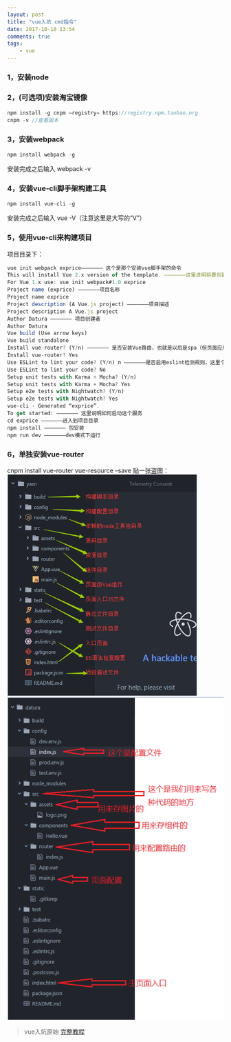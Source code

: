 ```yaml
---
layout: post
title: "vue入坑 cmd指令"
date: 2017-10-10 13:54
comments: true
tags:
	- vue
---
```



### 1，安装node


### 2，(可选项)安装淘宝镜像
```javascript
npm install -g cnpm –registry= https://registry.npm.taobao.org
cnpm -v //查看版本
```
### 3，安装webpack
```javascript
npm install webpack -g
```
安装完成之后输入 webpack -v

### 4，安装vue-cli脚手架构建工具
```javascript
npm install vue-cli -g
```
安装完成之后输入 vue -V（注意这里是大写的“V”）

### 5，使用vue-cli来构建项目
项目目录下：
```javascript
vue init webpack exprice——————— 这个是那个安装vue脚手架的命令
This will install Vue 2.x version of the template. ———————这里说明将要创建一个vue 2.x版本的项目
For Vue 1.x use: vue init webpack#1.0 exprice
Project name (exprice) ———————项目名称
Project name exprice
Project description (A Vue.js project) ———————项目描述
Project description A Vue.js project
Author Datura ——————— 项目创建者
Author Datura
Vue build (Use arrow keys)
Vue build standalone
Install vue-router? (Y/n) ——————— 是否安装Vue路由，也就是以后是spa（但页面应用需要的模块）
Install vue-router? Yes
Use ESLint to lint your code? (Y/n) n ———————是否启用eslint检测规则，这里个人建议选no
Use ESLint to lint your code? No
Setup unit tests with Karma + Mocha? (Y/n)
Setup unit tests with Karma + Mocha? Yes
Setup e2e tests with Nightwatch? (Y/n)
Setup e2e tests with Nightwatch? Yes
vue-cli · Generated “exprice”.
To get started: ——————— 这里说明如何启动这个服务
cd exprice ———————进入到项目目录
npm install ——————— 包安装
npm run dev ———————dev模式下运行
```

### 6，单独安装vue-router
cnpm install vue-router vue-resource –save
贴一张盗图：
![](/images/inVue-1.png)
![](/images/inVue-2.png)

>vue入坑原始 [完整教程](http://www.jianshu.com/p/1626b8643676)

